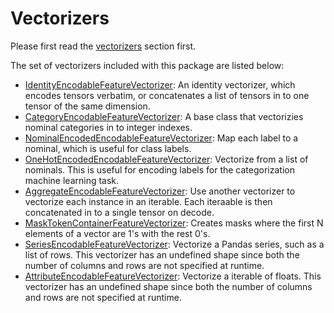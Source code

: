 # Vectorizers

Please first read the [vectorizers] section first.

The set of vectorizers included with this package are listed below:
* [IdentityEncodableFeatureVectorizer]: An identity vectorizer, which encodes
  tensors verbatim, or concatenates a list of tensors in to one tensor of the
  same dimension.
* [CategoryEncodableFeatureVectorizer]: A base class that vectorizies nominal
  categories in to integer indexes.
* [NominalEncodedEncodableFeatureVectorizer]: Map each label to a nominal,
  which is useful for class labels.
* [OneHotEncodedEncodableFeatureVectorizer]: Vectorize from a list of nominals.
  This is useful for encoding labels for the categorization machine learning
  task.
* [AggregateEncodableFeatureVectorizer]: Use another vectorizer to vectorize
  each instance in an iterable.  Each iteraable is then concatenated in to a
  single tensor on decode.
* [MaskTokenContainerFeatureVectorizer]: Creates masks where the first N
  elements of a vector are 1's with the rest 0's.
* [SeriesEncodableFeatureVectorizer]: Vectorize a Pandas series, such as a list
  of rows.  This vectorizer has an undefined shape since both the number of
  columns and rows are not specified at runtime.
* [AttributeEncodableFeatureVectorizer]: Vectorize a iterable of floats.  This
  vectorizer has an undefined shape since both the number of columns and rows
  are not specified at runtime.


<!-- links -->

[vectorizers]: https://plandes.github.io/deeplearn/doc/preprocess.html#vectorizers
[IdentityEncodableFeatureVectorizer]: ../api/zensols.deeplearn.vectorize.html#zensols.deeplearn.vectorize.vectorizers.IdentityEncodableFeatureVectorizer
[CategoryEncodableFeatureVectorizer]: ../api/zensols.deeplearn.vectorize.html#zensols.deeplearn.vectorize.vectorizers.CategoryEncodableFeatureVectorizer
[NominalEncodedEncodableFeatureVectorizer]: ../api/zensols.deeplearn.vectorize.html#zensols.deeplearn.vectorize.vectorizers.NominalEncodedEncodableFeatureVectorizer
[OneHotEncodedEncodableFeatureVectorizer]: ../api/zensols.deeplearn.vectorize.html#zensols.deeplearn.vectorize.vectorizers.OneHotEncodedEncodableFeatureVectorizer
[AggregateEncodableFeatureVectorizer]: ../api/zensols.deeplearn.vectorize.html#zensols.deeplearn.vectorize.vectorizers.AggregateEncodableFeatureVectorizer
[MaskTokenContainerFeatureVectorizer]: ../api/zensols.deeplearn.vectorize.html#zensols.deeplearn.vectorize.vectorizers.MaskTokenContainerFeatureVectorizer
[SeriesEncodableFeatureVectorizer]: ../api/zensols.deeplearn.vectorize.html#zensols.deeplearn.vectorize.vectorizers.SeriesEncodableFeatureVectorizer
[AttributeEncodableFeatureVectorizer]: ../api/zensols.deeplearn.vectorize.html#zensols.deeplearn.vectorize.vectorizers.AttributeEncodableFeatureVectorizer
